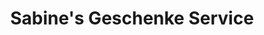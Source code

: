 ---
title: "Sabine's Geschenke Service"
url: /stuttgart/sabines-geschenke-service/
shop: Andenken
---